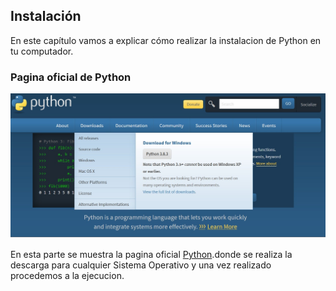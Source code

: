## Instalación

En este capítulo vamos a explicar cómo realizar la instalacion de Python en tu computador.

### Pagina oficial de Python
![Pagina oficial de Python](assets/img/python-windows.jpg "San Juan Mountains")

En esta parte se muestra la pagina oficial [Python](https://www.python.org/ "Pagina oficial de Python").donde se realiza la descarga para cualquier Sistema Operativo y una vez realizado procedemos a la ejecucion.


